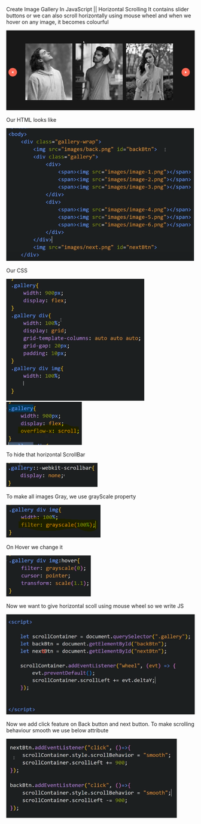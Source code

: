 Create Image Gallery In JavaScript || Horizontal Scrolling
It contains slider buttons or we can also scroll horizontally using mouse wheel and when we hover on any image, it becomes colourful

![alt text](image.png)

Our HTML looks like

![alt text](image-4.png)

Our CSS

![alt text](image-1.png)
![alt text](image-2.png)

To hide that horizontal ScrollBar

![alt text](image-3.png)

To make all images Gray, we use grayScale property

![alt text](image-5.png)

On Hover we change it

![alt text](image-6.png)

Now we want to give horizontal scoll using mouse wheel so we write JS

![alt text](image-7.png)

Now we add click feature on Back button and next button. To make scrolling behaviour smooth we use below attribute

![alt text](image-8.png)

